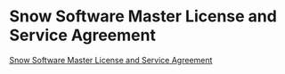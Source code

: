# Snow Software Master License and Service Agreement

[Snow Software Master License and Service Agreement](https://www.snowsoftware.com/legal/mlsa/)
